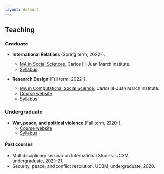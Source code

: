 ```yaml
---
layout: default
---
```


## Teaching

### Graduate

- **International Relations** (Spring term, 2022-).
  - [MA in Social Sciences](https://ic3jm.es/en/postgraduates/master-degree-social-sciences/), Carlos III-Juan March Institute.
  - [Syllabus](https://raw.githack.com/franvillamil/syllabi/master/current/syllabus_IR.pdf)

- **Research Design** (Fall term, 2022-).
  - [MA in Computational Social Science](https://ic3jm.es/en/postgraduates/master-in-computational-social-sciences/), Carlos III-Juan March Institute.
  - [Course website](https://franvillamil.github.io/res_design)
  - [Syllabus](https://raw.githack.com/franvillamil/syllabi/master/current/syllabus_research_design.pdf)

### Undergraduate

- **War, peace, and political violence** (Fall term, 2020-).
  - [Course website](https://franvillamil.github.io/wp_polvio)
  - [Syllabus](https://raw.githack.com/franvillamil/syllabi/master/current/syllabus_war_peace_political_violence.pdf)

#### Past courses

- Multidisciplinary seminar on International Studies. UC3M, undergraduate, 2020-21.
- Security, peace, and conflict resolution. UC3M, undergraduate, 2020.
